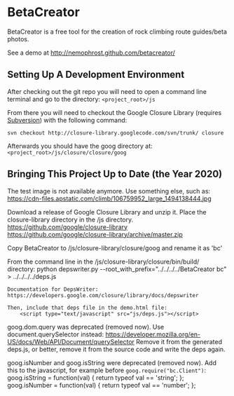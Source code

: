 BetaCreator
===========

BetaCreator is a free tool for the creation of rock climbing route guides/beta photos.

See a demo at http://nemophrost.github.com/betacreator/


Setting Up A Development Environment
------------------------------------

After checking out the git repo you will need to open a command line terminal 
and go to the directory: `<project_root>/js`

From there you will need to checkout the Google Closure Library (requires 
[Subversion](http://subversion.apache.org/)) with the following command:

`svn checkout http://closure-library.googlecode.com/svn/trunk/ closure`

Afterwards you should have the goog directory at: `<project_root>/js/closure/closure/goog`

Bringing This Project Up to Date (the Year 2020)
---

The test image is not available anymore. Use something else, such as:
https://cdn-files.apstatic.com/climb/106759952_large_1494138444.jpg

Download a release of Google Closure Library and unzip it. Place the closure-library directory in the /js directory.
    https://github.com/google/closure-library
    https://github.com/google/closure-library/archive/master.zip

Copy BetaCreator to /js/closure-library/closure/goog and rename it as 'bc'

From the command line in the /js/closure-library/closure/bin/build/ directory:
    python depswriter.py --root_with_prefix="../../../../BetaCreator bc" > ../../../../deps.js

    Documentation for DepsWriter: https://developers.google.com/closure/library/docs/depswriter

    Then, include that deps file in the demo.html file:
        <script type="text/javascript" src="js/deps.js"></script>

goog.dom.query was deprecated (removed now). Use document.querySelector instead:
https://developer.mozilla.org/en-US/docs/Web/API/Document/querySelector
Remove it from the generated deps.js, or better, remove it from the source code and write the deps again.

goog.isNumber and goog.isString were deprecated (removed now). Add this to the javascript, for example before `goog.require("bc.Client")`:
    goog.isString = function(val) {
      return typeof val == 'string';
    };
    goog.isNumber = function(val) {
      return typeof val == 'number';
    };
